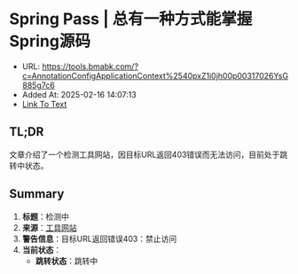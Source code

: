 # Spring Pass | 总有一种方式能掌握Spring源码
- URL: https://tools.bmabk.com/?c=AnnotationConfigApplicationContext%2540pxZ1i0jh00p00317026YsG885g7c6
- Added At: 2025-02-16 14:07:13
- [Link To Text](2025-02-16-spring-pass-总有一种方式能掌握spring源码_raw.md)

## TL;DR
文章介绍了一个检测工具网站，因目标URL返回403错误而无法访问，目前处于跳转中状态。

## Summary
1. **标题**：检测中
2. **来源**：[工具网站](https://tools.bmabk.com/?c=AnnotationConfigApplicationContext%40pxZ1i0jh00p00317026YsG885g7c6)
3. **警告信息**：目标URL返回错误403：禁止访问
4. **当前状态**：
   - **跳转状态**：跳转中
